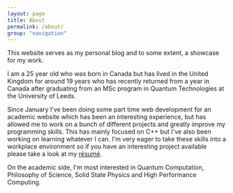 ```yaml
---
layout: page
title: About
permalink: /about/
group: "navigation"
---
```


This website serves as my personal blog and to some extent, a showcase for my
work.

I am a 25 year old who was born in Canada but has lived in the United Kingdom
for around 19 years who has recently returned from a year in Canada after graduating from an
MSc program in Quantum Technologies at the University of Leeds.

Since January I've been doing some part time web development for an academic
website which has been an interesting experience, but has allowed me to work on
a bunch of different projects and greatly improve my programming skills. This
has mainly focused on C++ but I've also been working on learning whatever I can.
I'm very eager to take these skills into a workplace environment
so if you have an interesting project available please take a look at my [résumé][resume].

On the academic side, I'm most interested in Quantum Computation,
Philosophy of Science, Solid State Physics and High Performance Computing.



[resume]:  https://jchildren.github.io/resume
